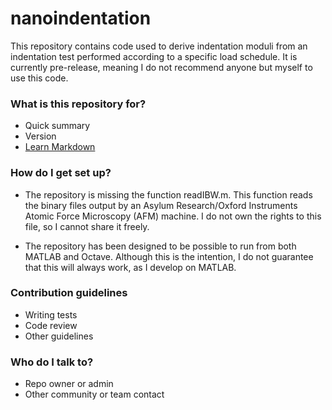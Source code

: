 # nanoindentation #
This repository contains code used to derive indentation moduli from an indentation test performed according to a specific load schedule. It is currently pre-release, meaning I do not recommend anyone but myself to use this code.


### What is this repository for? ###

* Quick summary
* Version
* [Learn Markdown](https://bitbucket.org/tutorials/markdowndemo)

### How do I get set up? ###
* The repository is missing the function readIBW.m. This function reads the binary files output by an Asylum Research/Oxford Instruments Atomic Force Microscopy (AFM) machine. I do not own the rights to this file, so I cannot share it freely.

* The repository has been designed to be possible to run from both MATLAB and Octave. Although this is the intention, I do not guarantee that this will always work, as I develop on MATLAB.

### Contribution guidelines ###

* Writing tests
* Code review
* Other guidelines

### Who do I talk to? ###

* Repo owner or admin
* Other community or team contact
